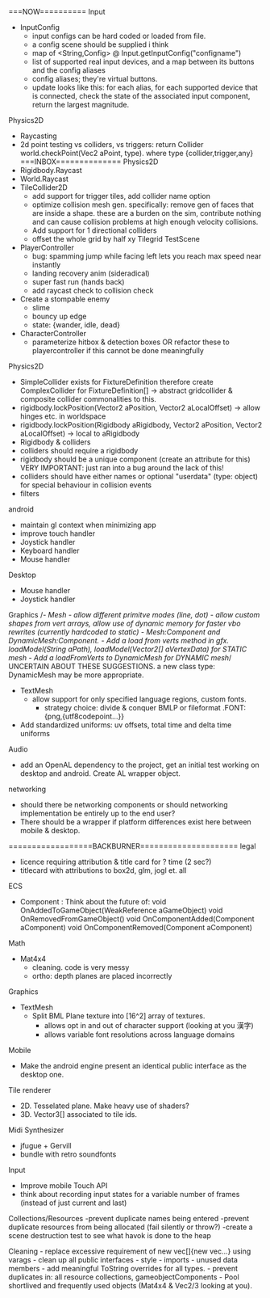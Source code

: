 ===NOW==========
Input
 - InputConfig
    - input configs can be hard coded or loaded from file.
    - a config scene should be supplied i think
    - map of <String,Config> @ Input.getInputConfig("configname")
    - list of supported real input devices, and a map between its buttons and the config aliases
    - config aliases; they're virtual buttons.
    - update looks like this: for each alias, for each supported device that is connected, check the state of the associated input component, return the largest magnitude.

Physics2D
 - Raycasting
 - 2d point testing vs colliders, vs triggers: return Collider world.checkPoint(Vec2 aPoint, type). where type {collider,trigger,any}
===INBOX==============
Physics2D
 - Rigidbody.Raycast
 - World.Raycast
  - TileCollider2D   
    - add support for trigger tiles, add collider name option
    - optimize collision mesh gen. specifically: remove gen of faces that are inside a shape. these are a burden on the sim, contribute nothing and can cause collision problems at high enough velocity collisions.
    - Add support for 1 directional colliders
    - offset the whole grid by half xy
Tilegrid TestScene
 - PlayerController
    - bug: spamming jump while facing left lets you reach max speed near instantly
    - landing recovery anim (sideradical)
    - super fast run (hands back)
    - add raycast check to collision check
 - Create a stompable enemy
    - slime
    - bouncy up edge
    - state: {wander, idle, dead}
 - CharacterController
    - parameterize hitbox & detection boxes OR refactor these to playercontroller if this cannot be done meaningfully

Physics2D
 - SimpleCollider exists for FixtureDefinition therefore create ComplexCollider for FixtureDefinition[] -> abstract gridcollider & composite collider commonalities to this.
 - rigidbody.lockPosition(Vector2 aPosition, Vector2 aLocalOffset) -> allow hinges etc. in worldspace
 - rigidbody.lockPosition(Rigidbody aRigidbody, Vector2 aPosition, Vector2 aLocalOffset) -> local to aRigidbody
 - Rigidbody & colliders
 - colliders should require a rigidbody
 - rigidbody should be a unique component (create an attribute for this) VERY IMPORTANT: just ran into a bug around the lack of this!
 - colliders should have either names or optional "userdata" (type: object) for special behaviour in collision events
 - filters

android
 - maintain gl context when minimizing app
 - improve touch handler
 - Joystick handler
 - Keyboard handler
 - Mouse handler
 
Desktop
 - Mouse handler
 - Joystick handler
 
Graphics
 /*- Mesh
    - allow different primitve modes (line, dot)
    - allow custom shapes from vert arrays, allow use of dynamic memory for faster vbo rewrites (currently hardcoded to static)
        - Mesh:Component and DynamicMesh:Component. 
        - Add a load from verts method in gfx. loadModel(String aPath), loadModel(Vector2[] aVertexData) for STATIC mesh
        - Add a loadFromVerts to DynamicMesh for DYNAMIC mesh*/ UNCERTAIN ABOUT THESE SUGGESTIONS. a new class type: DynamicMesh may be more appropriate.
 - TextMesh
   - allow support for only specified language regions, custom fonts.
     - strategy choice: divide & conquer BMLP or fileformat .FONT:{png,{utf8codepoint...}}
 - Add standardized uniforms: uv offsets, total time and delta time uniforms 

Audio
 - add an OpenAL dependency to the project, get an initial test working on desktop and android. Create AL wrapper object.
 


networking
 - should there be networking components or should networking implementation be entirely up to the end user?
  - There should be a wrapper if platform differences exist here between mobile & desktop.

==================BACKBURNER=====================
legal
 - licence requiring attribution & title card for ? time (2 sec?)
 - titlecard with attributions to box2d, glm, jogl et. all

ECS
 - Component : Think about the future of:
    void OnAddedToGameObject(WeakReference<GameObject> aGameObject)
    void OnRemovedFromGameObject()
    void OnComponentAdded(Component aComponent) 
    void OnComponentRemoved(Component aComponent)

Math
 - Mat4x4
    - cleaning. code is very messy
    - ortho: depth planes are placed incorrectly

Graphics
 - TextMesh
   - Split BML Plane texture into [16^2] array of textures.
        - allows opt in and out of character support (looking at you 漢字)
        - allows variable font resolutions across language domains

Mobile
 - Make the android engine present an identical public interface as the desktop one.


Tile renderer
 - 2D. Tesselated plane. Make heavy use of shaders?
 - 3D. Vector3[] associated to tile ids.

Midi Synthesizer
 - jfugue + Gervill
 - bundle with retro soundfonts

Input
 - Improve mobile Touch API
 - think about recording input states for a variable number of frames (instead of just current and last)

Collections/Resources
    -prevent duplicate names being entered
    -prevent duplicate resources from being allocated (fail silently or throw?)
    -create a scene destruction test to see what havok is done to the heap
    
Cleaning
    - replace excessive requirement of new vec[]{new vec...} using varags
    - clean up all public interfaces
    - style
    - imports
    - unused data members
    - add meaningful ToString overrides for all types.
    - prevent duplicates in: all resource collections, gameobjectComponents
    - Pool shortlived and frequently used objects (Mat4x4 & Vec2/3 looking at you).